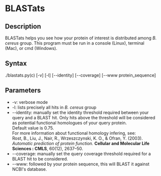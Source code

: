 BLASTats
========

Description
-----------

BLASTats helps you see how your protein of interest is distributed among <i>B. cereus</i> group.
This program must be run in a console (Linux), terminal (Mac), or cmd (Windows).

Syntax
------

./blastats.py(c) [-v] [-l] [--identity] [--coverage] [--www protein_sequence]

Parameters
----------

* -v: verbose mode
* -l: lists precisely all hits in <i>B. cereus</i> group
* --identity: manually set the identity threshold required between your query and a BLAST hit. Only hits above the threshold will be considered as potential functional homologues of your query protein.<br />Default value is 0.75.<br />For more information about functional homology infering, see:<br>Rost, B., Liu, J., Nair, R., Wrzeszczynski, K. O., & Ofran, Y. (2003). <i>Automatic prediction of protein function.</i> <b>Cellular and Molecular Life Sciences : CMLS</b>, 60(12), 2637–50.
* --coverage: manually set the query coverage threshold required for a BLAST hit to be considered.
* --www: followed by your protein sequence, this will BLAST it against NCBI's database.
